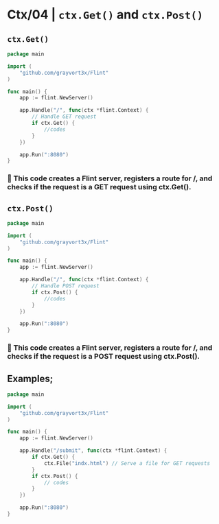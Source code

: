 # Ctx/04 | `ctx.Get()` and `ctx.Post()`

## `ctx.Get()`
```go
package main

import (
    "github.com/grayvort3x/Flint"
)

func main() {
    app := flint.NewServer()

    app.Handle("/", func(ctx *flint.Context) {
        // Handle GET request
        if ctx.Get() {
            //codes
        }
    })

    app.Run(":8080")
}
```
### 🧠 This code creates a Flint server, registers a route for /, and checks if the request is a GET request using ctx.Get().

## `ctx.Post()`
```go
package main

import (
    "github.com/grayvort3x/Flint"
)

func main() {
    app := flint.NewServer()

    app.Handle("/", func(ctx *flint.Context) {
        // Handle POST request
        if ctx.Post() {
            //codes
        }
    })

    app.Run(":8080")
}
```
### 🧠 This code creates a Flint server, registers a route for /, and checks if the request is a POST request using ctx.Post().

## Examples;
```go
package main

import (
    "github.com/grayvort3x/Flint"
)

func main() {
    app := flint.NewServer()

    app.Handle("/submit", func(ctx *flint.Context) {
        if ctx.Get() {
            ctx.File("indx.html") // Serve a file for GET requests
        }
        if ctx.Post() {
            // codes 
        }
    })

    app.Run(":8080")
}
```